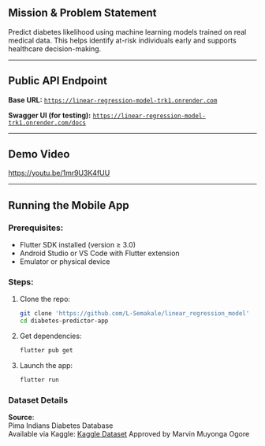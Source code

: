 ##  Mission & Problem Statement

Predict diabetes likelihood using machine learning models trained on real medical data. This helps identify at-risk individuals early and supports healthcare decision-making.

---

##  Public API Endpoint

**Base URL:**
[`https://linear-regression-model-trk1.onrender.com`](https://linear-regression-model-trk1.onrender.com)

**Swagger UI (for testing):**
[`https://linear-regression-model-trk1.onrender.com/docs`](https://linear-regression-model-trk1.onrender.com/docs)

---

## Demo Video 

https://youtu.be/1mr9U3K4fUU

---

##  Running the Mobile App

### Prerequisites:

* Flutter SDK installed (version ≥ 3.0)
* Android Studio or VS Code with Flutter extension
* Emulator or physical device

### Steps:

1. Clone the repo:

   ```bash
   git clone 'https://github.com/L-Semakale/linear_regression_model'
   cd diabetes-predictor-app
   ```

2. Get dependencies:

   ```bash
   flutter pub get
   ```

3. Launch the app:

   ```bash
   flutter run
   ```

### Dataset Details
**Source**:  
Pima Indians Diabetes Database  
Available via Kaggle: [Kaggle Dataset](https://www.kaggle.com/datasets/uciml/pima-indians-diabetes-database)
Approved by Marvin Muyonga Ogore
